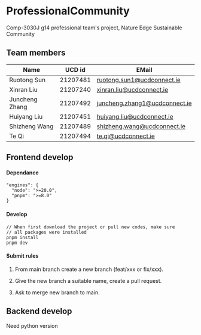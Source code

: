 # ProfessionalCommunity
Comp-3030J g14 professional team's project, Nature Edge Sustainable Community


## Team members

| Name            | UCD id   | EMail                          |
| --------------- | -------- | ------------------------------ |
| Ruotong Sun     |	21207481 | ruotong.sun1@ucdconnect.ie     |
| Xinran Liu      | 21207240 | xinran.liu@ucdconnect.ie       |
| Juncheng Zhang  | 21207492 | juncheng.zhang1@ucdconnect.ie  |
| Huiyang Liu     |	21207451 | huiyang.liu@ucdconnect.ie      |
| Shizheng Wang   | 21207489 | shizheng.wang@ucdconnect.ie    |
| Te Qi           | 21207494 | te.qi@ucdconnect.ie            |

## Frontend develop

#### Dependance
```
"engines": {
  "node": ">=20.0",
  "pnpm": ">=8.0"
}
```

#### Develop

```
// When first download the project or pull new codes, make sure
// all packages were installed
pnpm install
pnpm dev
```

#### Submit rules

1. From main branch create a new branch (feat/xxx or fix/xxx).

2. Give the new branch a suitable name, create a pull request.

3. Ask to merge new branch to main.


## Backend  develop

Need python version 